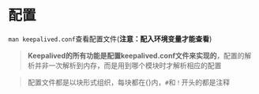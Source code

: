 # 配置

`man keepalived.conf`查看配置文件(**注意：配入环境变量才能查看**)<br>

>**Keepalived的所有功能是配置keepalived.conf文件来实现的**，配置的解析并非一次解析到内存，而是用到哪个模块时才解析相应的配置<br>

> 配置文件都是以块形式组织，每块都在{}内，`#`和`！`开头的都是注释
